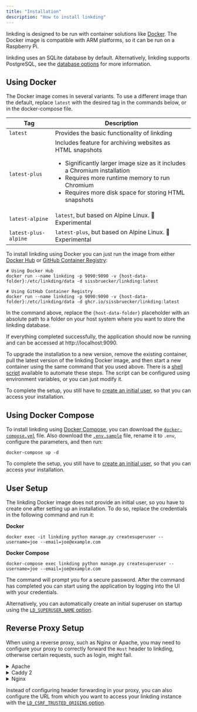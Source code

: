 ```yaml
---
title: "Installation"
description: "How to install linkding"
---
```


linkding is designed to be run with container solutions like [Docker](https://docs.docker.com/get-started/).
The Docker image is compatible with ARM platforms, so it can be run on a Raspberry Pi.

linkding uses an SQLite database by default.
Alternatively, linkding supports PostgreSQL, see the [database options](/options#ld_db_engine) for more information.

##  Using Docker

The Docker image comes in several variants. To use a different image than the default, replace `latest` with the desired tag in the commands below, or in the docker-compose file.

<table>
  <thead>
    <tr>
      <th>Tag</th>
      <th>Description</th>
    </tr>
  </thead>
  <tbody>
    <tr>
      <td><code>latest</code></td>
      <td>Provides the basic functionality of linkding</td>
    </tr>
    <tr>
      <td><code>latest-plus</code></td>
      <td>
        Includes feature for archiving websites as HTML snapshots
        <ul>
          <li>Significantly larger image size as it includes a Chromium installation</li>
          <li>Requires more runtime memory to run Chromium</li>
          <li>Requires more disk space for storing HTML snapshots</li>
        </ul>            
      </td>
    </tr>
    <tr>
      <td><code>latest-alpine</code></td>
      <td><code>latest</code>, but based on Alpine Linux. 🧪 Experimental</td>
    </tr>    
    <tr>
      <td><code>latest-plus-alpine</code></td>
      <td><code>latest-plus</code>, but based on Alpine Linux. 🧪 Experimental</td>
    </tr>    
  </tbody>
</table>

To install linkding using Docker you can just run the image from either [Docker Hub](https://hub.docker.com/repository/docker/sissbruecker/linkding) or [GitHub Container Registry](https://github.com/sissbruecker/linkding/pkgs/container/linkding):
```shell
# Using Docker Hub
docker run --name linkding -p 9090:9090 -v {host-data-folder}:/etc/linkding/data -d sissbruecker/linkding:latest

# Using GitHub Container Registry
docker run --name linkding -p 9090:9090 -v {host-data-folder}:/etc/linkding/data -d ghcr.io/sissbruecker/linkding:latest
```

In the command above, replace the `{host-data-folder}` placeholder with an absolute path to a folder on your host system where you want to store the linkding database.

If everything completed successfully, the application should now be running and can be accessed at http://localhost:9090.

To upgrade the installation to a new version, remove the existing container, pull the latest version of the linkding Docker image, and then start a new container using the same command that you used above. There is a [shell script](https://github.com/sissbruecker/linkding/blob/master/install-linkding.sh) available to automate these steps. The script can be configured using environment variables, or you can just modify it.

To complete the setup, you still have to [create an initial user](#user-setup), so that you can access your installation.

##  Using Docker Compose

To install linkding using [Docker Compose](https://docs.docker.com/compose/), you can download the [`docker-compose.yml`](https://github.com/sissbruecker/linkding/blob/master/docker-compose.yml) file. Also download the [`.env.sample`](https://github.com/sissbruecker/linkding/blob/master/.env.sample) file, rename it to `.env`, configure the parameters, and then run:
```shell
docker-compose up -d
```

To complete the setup, you still have to [create an initial user](#user-setup), so that you can access your installation.

## User Setup

The linkding Docker image does not provide an initial user, so you have to create one after setting up an installation. To do so, replace the credentials in the following command and run it:

**Docker**
```shell
docker exec -it linkding python manage.py createsuperuser --username=joe --email=joe@example.com
```

**Docker Compose**
```shell
docker-compose exec linkding python manage.py createsuperuser --username=joe --email=joe@example.com
```

The command will prompt you for a secure password. After the command has completed you can start using the application by logging into the UI with your credentials.

Alternatively, you can automatically create an initial superuser on startup using the [`LD_SUPERUSER_NAME` option](/options#ld_superuser_name).

## Reverse Proxy Setup

When using a reverse proxy, such as Nginx or Apache, you may need to configure your proxy to correctly forward the `Host` header to linkding, otherwise certain requests, such as login, might fail.

<details>
<summary>Apache</summary>

Apache2 does not change the headers by default, and should not
need additional configuration.

An example virtual host that proxies to linkding might look like:
```
<VirtualHost *:9100>
    <Proxy *>
        Order deny,allow
        Allow from all
    </Proxy>

    ProxyPass / http://linkding:9090/
    ProxyPassReverse / http://linkding:9090/
</VirtualHost>
```

For a full example, see the docker-compose configuration in [jhauris/apache2-reverse-proxy](https://github.com/jhauris/linkding/tree/apache2-reverse-proxy)

If you still run into CSRF issues, please check out the [`LD_CSRF_TRUSTED_ORIGINS` option](/options#ld_csrf_trusted_origins).

</details>

<details>
<summary>Caddy 2</summary>

Caddy does not change the headers by default, and should not need any further configuration.

If you still run into CSRF issues, please check out the [`LD_CSRF_TRUSTED_ORIGINS` option](/options#ld_csrf_trusted_origins).

</details>

<details>
<summary>Nginx</summary>

Nginx by default rewrites the `Host` header to whatever URL is used in the `proxy_pass` directive.
To forward the correct headers to linkding, add the following directives to the location block of your Nginx config:
```
location /linkding {
    ...
    proxy_set_header Host $host;
    proxy_set_header X-Forwarded-Proto $scheme;
}
```

</details>

Instead of configuring header forwarding in your proxy, you can also configure the URL from which you want to access your linkding instance with the  [`LD_CSRF_TRUSTED_ORIGINS` option](/options#ld_csrf_trusted_origins).
